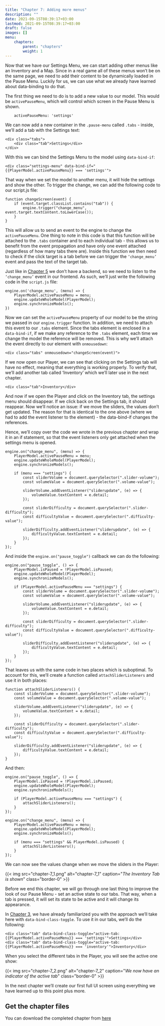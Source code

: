 ```yaml
---
title: "Chapter 7: Adding more menus"
description: ""
date: 2021-09-15T08:39:17+03:00
lastmod: 2021-09-15T08:39:17+03:00
draft: false
images: []
menu:
    chapters:
        parent: "chapters"
        weight: 1
---
```


Now that we have our Settings Menu, we can start adding other menus like an Inventory and a Map. Since in a real game all of these menus won’t be on the same page, we need to add their content to be dynamically loaded in the Pause Menu. Luckily for us, we can use what we already have learned about data-binding to do that.

The first thing we need to do is to add a new value to our model. This would be `activePauseMenu`, which will control which screen in the Pause Menu is shown.

```
    activePauseMenu: 'settings'
```

We can now add a new container in the `.pause-menu` called `.tabs` - inside, we’ll add a tab with the Settings text:

```
<div class="tabs">
    <div class="tab">Settings</div>
</div>
```

With this we can bind the Settings Menu to the model using `data-bind-if`:

```
<div class="settings-menu" data-bind-if="{{PlayerModel.activePauseMenu}} === 'settings'">
```

That way when we set the model to another menu, it will hide the settings and show the other. To trigger the change, we can add the following code to our script.js file:

```
function changeScreen(event) {
    if (event.target.classList.contains("tab")) {
        engine.trigger("change_menu", event.target.textContent.toLowerCase());
    }
}
```

This will allow us to send an event to the engine to change the `activePauseMenu`. One thing to note in this code is that this function will be attached to the `.tabs` container and to each individual tab - this allows us to benefit from the event propagation and have only one event attached (regardless of how many tabs there are). Inside this function we then need to check if the click target is a tab before we can trigger the `‘change_menu’` event and pass the text of the target tab.

Just like in [Chapter 5](/chapters/chapter-5/#listening-and-triggering-events) we don’t have a backend, so we need to listen to the `‘change_menu’` event in our frontend. As such, we’ll just write the following code in the `script.js` file:

```
engine.on('change_menu', (menu) => {
    PlayerModel.activePauseMenu = menu;
    engine.updateWholeModel(PlayerModel);
    engine.synchronizeModels();
})
```

Now we can set the `activePauseMenu` property of our model to be the string we passed in our `engine.trigger` function. In addition, we need to attach this event to our `.tabs` element. Since the tabs element is enclosed in a `data-bind-if`, if we make any reference to the `.tabs` element, each time we change the model the reference will be removed. This is why we’ll attach the event directly to our element with `onmousedown`:

```
<div class="tabs" onmousedown="changeScreen(event)">
```

If we now open our Player, we can see that clicking on the Settings tab will have no effect, meaning that everything is working properly. To verify that, we’ll add another tab called ‘Inventory’ which we’ll later use in the next chapter.

```
<div class="tab">Inventory</div>
```

And now if we open the Player and click on the Inventory tab, the settings menu should disappear. If we click back on the Settings tab, it should reappear. Now we’ll notice an issue: if we move the sliders, the values don’t get updated. The reason for that is identical to the one above (where we had to add the event listener to the element) - the data-bind-if changes the references.

Hence, we’ll copy over the code we wrote in the previous chapter and wrap it in an if statement, so that the event listeners only get attached when the settings menu is opened.

```
engine.on("change_menu", (menu) => {
    PlayerModel.activePauseMenu = menu;
    engine.updateWholeModel(PlayerModel);
    engine.synchronizeModels();
 
    if (menu === "settings") {
        const sliderVolume = document.querySelector(".slider-volume");
        const volumeValue = document.querySelector(".volume-value");
 
        sliderVolume.addEventListener("sliderupdate", (e) => {
            volumeValue.textContent = e.detail;
        });
 
        const sliderDifficulty = document.querySelector(".slider-difficulty");
        const difficultyValue = document.querySelector(".difficulty-value");
 
        sliderDifficulty.addEventListener("sliderupdate", (e) => {
            difficultyValue.textContent = e.detail;
        });
    }
});
```

And inside the `engine.on("pause_toggle")` callback we can do the following:

```
engine.on("pause_toggle", () => {
    PlayerModel.isPaused = !PlayerModel.isPaused;
    engine.updateWholeModel(PlayerModel);
    engine.synchronizeModels();
 
    if (PlayerModel.activePauseMenu === "settings") {
        const sliderVolume = document.querySelector(".slider-volume");
        const volumeValue = document.querySelector(".volume-value");
 
        sliderVolume.addEventListener("sliderupdate", (e) => {
            volumeValue.textContent = e.detail;
        });
 
        const sliderDifficulty = document.querySelector(".slider-difficulty");
        const difficultyValue = document.querySelector(".difficulty-value");
 
        sliderDifficulty.addEventListener("sliderupdate", (e) => {
            difficultyValue.textContent = e.detail;
        });
    }
});
```

That leaves us with the same code in two places which is suboptimal. To account for this, we’ll create a function called `attachSliderListeners` and use it in both places:

```
function attachSliderListeners() {
    const sliderVolume = document.querySelector(".slider-volume");
    const volumeValue = document.querySelector(".volume-value");
 
    sliderVolume.addEventListener("sliderupdate", (e) => {
        volumeValue.textContent = e.detail;
    });
 
    const sliderDifficulty = document.querySelector(".slider-difficulty");
    const difficultyValue = document.querySelector(".difficulty-value");
 
    sliderDifficulty.addEventListener("sliderupdate", (e) => {
        difficultyValue.textContent = e.detail;
    });
}
```

And then:

```
engine.on("pause_toggle", () => {
    PlayerModel.isPaused = !PlayerModel.isPaused;
    engine.updateWholeModel(PlayerModel);
    engine.synchronizeModels();
 
    if (PlayerModel.activePauseMenu === "settings") {
        attachSliderListeners();
    }
});
 
engine.on("change_menu", (menu) => {
    PlayerModel.activePauseMenu = menu;
    engine.updateWholeModel(PlayerModel);
    engine.synchronizeModels();
 
    if (menu === "settings" && PlayerModel.isPaused) {
        attachSliderListeners();
    }
});
```

We can now see the values change when we move the sliders in the Player:

{{< img src="chapter-7_1.png" alt="chapter-7_1" caption="<em>The Inventory Tab is shown</em>" class="border-0" >}}

Before we end this chapter, we will go through one last thing to improve the look of our Pause Menu - set an active state to our tabs. That way, when a tab is pressed, it will set its state to be active and it will change its appearance.

In [Chapter 3](/chapters/chapter-3/#changing-health-bar-color-based-on-data), we have already familiarized you with the approach we’ll take here with `data-bind-class-toggle`. To use it in our tabs, we’ll do the following:

```
<div class="tab" data-bind-class-toggle="active-tab:{{PlayerModel.activePauseMenu}} === 'settings'">Settings</div>
<div class="tab" data-bind-class-toggle="active-tab:{{PlayerModel.activePauseMenu}} === 'inventory'">Inventory</div>
```

When you select the different tabs in the Player, you will see the active one show:

{{< img src="chapter-7_2.png" alt="chapter-7_2" caption="<em>We now have an indicator of the active tab</em>" class="border-0" >}}

In the next chapter we’ll create our first full UI screen using everything we have learned up to this point plus more.

## Get the chapter files

You can download the completed chapter from [here](https://github.com/CoherentLabs/StarterGuide/raw/master/files/chapter_7/chapter_7.zip)

